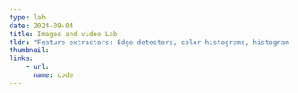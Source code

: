 ```yaml
---
type: lab
date: 2024-09-04
title: Images and video Lab
tldr: "Feature extractors: Edge detectors, color histograms, histogram of gradients, sift, colorsift, mosfit"
thumbnail:
links:
    - url:
      name: code
---
```

